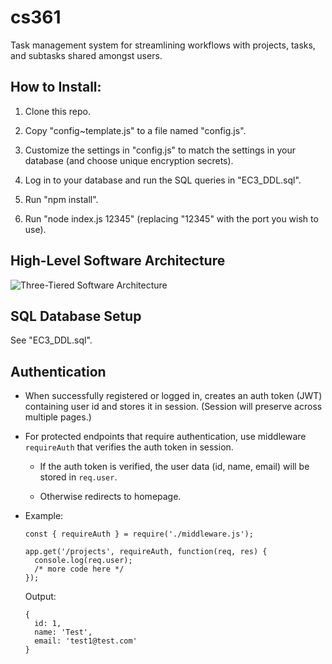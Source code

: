 # cs361

Task management system for streamlining workflows with projects, tasks, and subtasks shared amongst users.

## How to Install:

1. Clone this repo.

2. Copy "config~template.js" to a file named "config.js".

3. Customize the settings in "config.js" to match the settings in your database (and choose unique encryption secrets).

4. Log in to your database and run the SQL queries in "EC3_DDL.sql".

5. Run "npm install".

6. Run "node index.js 12345" (replacing "12345" with the port you wish to use).

## High-Level Software Architecture

![Three-Tiered Software Architecture](https://github.com/sarahforest/cs361/blob/master/architecture.png)

## SQL Database Setup

See "EC3_DDL.sql".

## Authentication

- When successfully registered or logged in, creates an auth token (JWT) containing user id and stores it in session. (Session will preserve across multiple pages.)

- For protected endpoints that require authentication, use middleware ```requireAuth``` that verifies the auth token in session.

  - If the auth token is verified, the user data (id, name, email) will be stored in ```req.user```.

  - Otherwise redirects to homepage.

- Example:

  ```
  const { requireAuth } = require('./middleware.js');

  app.get('/projects', requireAuth, function(req, res) {
    console.log(req.user);
    /* more code here */
  });
  ```

  Output:
  ```
  {
    id: 1,
    name: 'Test',
    email: 'test1@test.com'
  }
  ```
